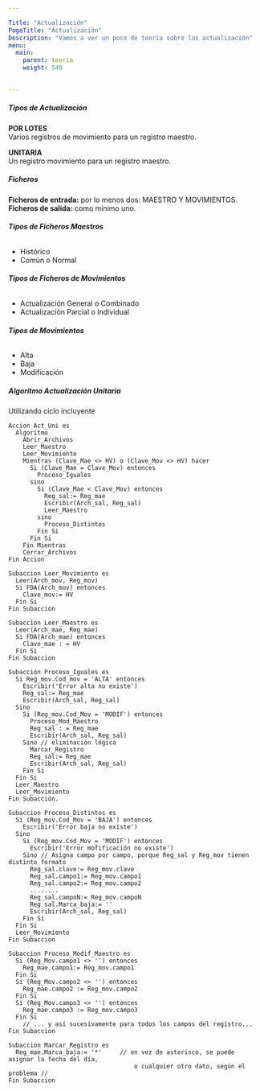 ```yaml
---

Title: "Actualización"
PageTitle: "Actualización"
Description: "Vamos a ver un poco de teoria sobre los actualización"
menu:
  main:
    parent: teoria
    weight: 540

    
---
```



##### __Tipos de Actualización__

__POR LOTES__   
Varios registros de movimiento para un registro maestro.  

__UNITARIA__  
Un registro movimiento para un registro maestro.  

##### __Ficheros__

__Ficheros de entrada:__ por lo menos dos: MAESTRO Y MOVIMIENTOS.  
__Ficheros de salida:__ como mínimo uno.


###### __Tipos de Ficheros Maestros__

- Histórico
- Común o Normal

###### __Tipos de Ficheros de Movimientos__

- Actualización General o Combinado
- Actualización Parcial o Individual

###### __Tipos de Movimientos__

- Alta
- Baja
- Modificación


##### __Algoritmo Actualización Unitaria__

Utilizando ciclo incluyente
```
Accion Act_Uni es  
  Algoritmo  
    Abrir_Archivos
    Leer_Maestro
    Leer_Movimiento
    Mientras (Clave_Mae <> HV) o (Clave_Mov <> HV) hacer
      Si (Clave_Mae = Clave_Mov) entonces 
        Proceso_Iguales
      sino
        Si (Clave_Mae < Clave_Mov) entonces
          Reg_sal:= Reg_mae 
          Escribir(Arch_sal, Reg_sal)
          Leer_Maestro
        sino
          Proceso_Distintos
        Fin Si
      Fin Si
    Fin Mientras
    Cerrar_Archivos
Fin Accion
  
Subaccion Leer_Movimiento es
  Leer(Arch_mov, Reg_mov)
  Si FDA(Arch_mov) entonces
    Clave_mov:= HV
  Fin Si
Fin Subaccion
 
Subaccion Leer_Maestro es
  Leer(Arch_mae, Reg_mae)
  Si FDA(Arch_mae) entonces
    Clave_mae : = HV
  Fin Si
Fin Subaccion

Subacción Proceso_Iguales es
  Si Reg_mov.Cod_mov = 'ALTA' entonces
    Escribir('Error alta no existe')
    Reg_sal:= Reg_mae
    Escribir(Arch_sal, Reg_sal)
  Sino 
    Si (Reg_mov.Cod_Mov = 'MODIF') entonces 
      Proceso_Mod_Maestro
      Reg_sal : = Reg_mae
      Escribir(Arch_sal, Reg_sal)
    Sino // eliminación lógica
      Marcar_Registro
      Reg_sal:= Reg_mae
      Escribir(Arch_sal, Reg_sal)
    Fin Si
  Fin Si
  Leer_Maestro
  Leer_Movimiento
Fin Subacción.

Subaccion Proceso_Distintos es
  Si (Reg_mov.Cod_Mov = 'BAJA') entonces 
    Escribir('Error baja no existe')
  Sino 
    Si (Reg_mov.Cod_Mov = 'MODIF') entonces  
      Escribir('Error mofificación no existe')
    Sino // Asigna campo por campo, porque Reg_sal y Reg_mov tienen distinto formato
      Reg_sal.clave:= Reg_mov.clave
      Reg_sal.campo1:= Reg_mov.campo1
      Reg_sal.campo2:= Reg_mov.campo2
      ........
      Reg_sal.campoN:= Reg_mov.campoN
      Reg_sal.Marca_baja:= ''          
      Escribir(Arch_sal, Reg_sal)
    Fin Si
  Fin Si
  Leer_Movimiento
Fin Subaccion

Subaccion Proceso_Modif_Maestro es
  Si (Reg_Mov.campo1 <> '') entonces  
    Reg_mae.campo1:= Reg_mov.campo1
  Fin Si
  Si (Reg_Mov.campo2 <> '') entonces
    Reg_mae.campo2 := Reg_mov.campo2
  Fin Si
  Si (Reg_Mov.campo3 <> '') entonces
    Reg_mae.campo3 := Reg_mov.campo3
  Fin Si
    // ... y así sucesivamente para todos los campos del registro...
Fin Subaccion

Subaccion Marcar_Registro es
  Reg_mae.Marca_baja:= '*'     // en vez de asterisco, se puede asignar la fecha del día,
                                   o cualquier otro dato, según el problema //
Fin Subaccion


```
